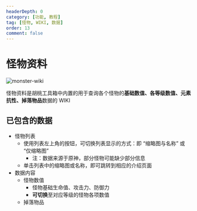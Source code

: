 ```yaml
---
headerDepth: 0
category: [功能, 教程]
tag: [怪物, WIKI, 数据]
order: 13
comment: false
---
```


# 怪物资料

![monster-wiki](https://img.alicdn.com/imgextra/i3/1797064093/O1CN01WdFqdC1g6e0sAREwO_!!1797064093.png_.webp)

怪物资料是胡桃工具箱中内置的用于查询各个怪物的**基础数值、各等级数值、元素抗性、掉落物品**数据的 WIKI

## 已包含的数据

- 怪物列表
  - 使用列表左上角的按钮，可切换列表显示的方式：即 “缩略图与名称” 或 “仅缩略图”
     - 注：数据来源于原神，部分怪物可能缺少部分信息
  - 单击列表中的缩略图或名称，即可跳转到相应的介绍页面
- 数据内容
  - 怪物数值
    - 怪物基础生命值、攻击力、防御力
    - **可切换**至对应等级的怪物各项数值
  - 掉落物品
